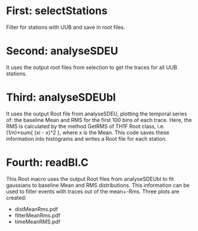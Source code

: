 # First: selectStations 
Filter for stations with UUB and save in root files.

# Second: analyseSDEU
It uses the output root files from selection to get the traces
for all UUB stations.

# Third: analyseSDEUbl
It uses the output Root file from analyseSDEU, plotting the
temporal series of: the baseline Mean and RMS for the first 100
bins of each trace. Here, the RMS is calculated by the method 
GetRMS of TH1F Root class, i.e. (1/n)*sum{ (xi - x)^2 }, where x 
is the Mean. This code saves these information into histograms 
and writes a Root file for each station.

# Fourth: readBl.C
This Root macro uses the output Root files from analyseSDEUbl 
to fit gaussians to baseline Mean and RMS distributions. This 
information can be used to filter events with traces out of the 
mean+-Rms. Three plots are created: 
- distMeanRms<stationId>.pdf  
- filterMeanRms<stationId>.pdf
- timeMeanRMS<stationId>.pdf
